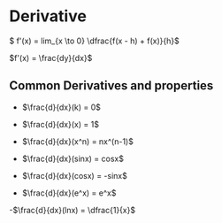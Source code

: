 # Derivative

$` f'(x) = lim_{x \to 0} \dfrac{f(x - h) + f(x)}{h}`$

$`f'(x) = \frac{dy}{dx}`$

## Common Derivatives and properties

- $`\frac{d}{dx}(k) = 0`$

- $`\frac{d}{dx}(x) = 1`$

- $`\frac{d}{dx}(x^n) = nx^(n-1)`$

- $`\frac{d}{dx}(sinx) = cosx`$

- $`\frac{d}{dx}(cosx) = -sinx`$

- $`\frac{d}{dx}(e^x) = e^x`$

-$`\frac{d}{dx}(lnx) = \dfrac{1}{x}`$
